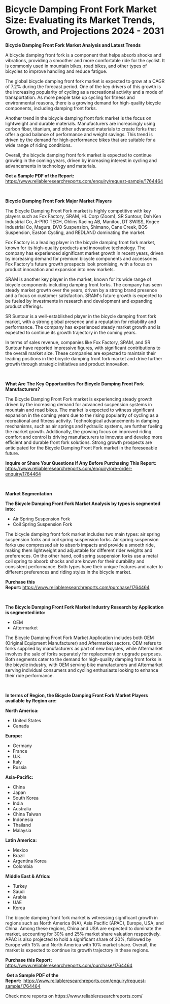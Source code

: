 <p><h1>Bicycle Damping Front Fork Market Size: Evaluating its Market Trends, Growth, and Projections 2024 - 2031</h1></p><p><strong>Bicycle Damping Front Fork Market Analysis and Latest Trends</strong></p>
<p><p>A bicycle damping front fork is a component that helps absorb shocks and vibrations, providing a smoother and more comfortable ride for the cyclist. It is commonly used in mountain bikes, road bikes, and other types of bicycles to improve handling and reduce fatigue.</p><p>The global bicycle damping front fork market is expected to grow at a CAGR of 7.2% during the forecast period. One of the key drivers of this growth is the increasing popularity of cycling as a recreational activity and a mode of transportation. As more people take up cycling for fitness and environmental reasons, there is a growing demand for high-quality bicycle components, including damping front forks.</p><p>Another trend in the bicycle damping front fork market is the focus on lightweight and durable materials. Manufacturers are increasingly using carbon fiber, titanium, and other advanced materials to create forks that offer a good balance of performance and weight savings. This trend is driven by the demand for high-performance bikes that are suitable for a wide range of riding conditions.</p><p>Overall, the bicycle damping front fork market is expected to continue growing in the coming years, driven by increasing interest in cycling and advancements in technology and materials.</p></p>
<p><strong>Get a Sample PDF of the Report:&nbsp;</strong> <a href="https://www.reliableresearchreports.com/enquiry/request-sample/1764464">https://www.reliableresearchreports.com/enquiry/request-sample/1764464</a></p>
<p>&nbsp;</p>
<p><strong>Bicycle Damping Front Fork Major Market Players</strong></p>
<p><p>The Bicycle Damping Front Fork market is highly competitive with key players such as Fox Factory, SRAM, HL Corp (Zoom), SR Suntour, Dah Ken Industrial Co, A-PRO TECH, Ohlins Racing AB, Manitou, DT SWISS, Kogee Industrial Co, Magura, DVO Suspension, Shimano, Cane Creek, BOS Suspension, Easton Cycling, and REDLAND dominating the market.</p><p>Fox Factory is a leading player in the bicycle damping front fork market, known for its high-quality products and innovative technology. The company has experienced significant market growth in recent years, driven by increasing demand for premium bicycle components and accessories. Fox Factory's future growth prospects look promising, with a focus on product innovation and expansion into new markets.</p><p>SRAM is another key player in the market, known for its wide range of bicycle components including damping front forks. The company has seen steady market growth over the years, driven by a strong brand presence and a focus on customer satisfaction. SRAM's future growth is expected to be fueled by investments in research and development and expanding product offerings.</p><p>SR Suntour is a well-established player in the bicycle damping front fork market, with a strong global presence and a reputation for reliability and performance. The company has experienced steady market growth and is expected to continue its growth trajectory in the coming years.</p><p>In terms of sales revenue, companies like Fox Factory, SRAM, and SR Suntour have reported impressive figures, with significant contributions to the overall market size. These companies are expected to maintain their leading positions in the bicycle damping front fork market and drive further growth through strategic initiatives and product innovation.</p></p>
<p>&nbsp;</p>
<p><strong>What Are The Key Opportunities For Bicycle Damping Front Fork Manufacturers?</strong></p>
<p><p>The Bicycle Damping Front Fork market is experiencing steady growth driven by the increasing demand for advanced suspension systems in mountain and road bikes. The market is expected to witness significant expansion in the coming years due to the rising popularity of cycling as a recreational and fitness activity. Technological advancements in damping mechanisms, such as air springs and hydraulic systems, are further fueling the market growth. Additionally, the growing focus on improved riding comfort and control is driving manufacturers to innovate and develop more efficient and durable front fork solutions. Strong growth prospects are anticipated for the Bicycle Damping Front Fork market in the foreseeable future.</p></p>
<p><strong>Inquire or Share Your Questions If Any Before Purchasing This Report:</strong> <a href="https://www.reliableresearchreports.com/enquiry/pre-order-enquiry/1764464">https://www.reliableresearchreports.com/enquiry/pre-order-enquiry/1764464</a></p>
<p>&nbsp;</p>
<p><strong>Market Segmentation</strong></p>
<p><strong>The Bicycle Damping Front Fork Market Analysis by types is segmented into:</strong></p>
<p><ul><li>Air Spring Suspension Fork</li><li>Coil Spring Suspension Fork</li></ul></p>
<p><p>The bicycle damping front fork market includes two main types: air spring suspension forks and coil spring suspension forks. Air spring suspension forks use compressed air to absorb impacts and provide a smooth ride, making them lightweight and adjustable for different rider weights and preferences. On the other hand, coil spring suspension forks use a metal coil spring to absorb shocks and are known for their durability and consistent performance. Both types have their unique features and cater to different preferences and riding styles in the bicycle market.</p></p>
<p><strong>Purchase this Report:&nbsp;</strong><a href="https://www.reliableresearchreports.com/purchase/1764464">https://www.reliableresearchreports.com/purchase/1764464</a></p>
<p>&nbsp;</p>
<p><strong>The Bicycle Damping Front Fork Market Industry Research by Application is segmented into:</strong></p>
<p><ul><li>OEM</li><li>Aftermarket</li></ul></p>
<p><p>The Bicycle Damping Front Fork Market Application includes both OEM (Original Equipment Manufacturer) and Aftermarket sectors. OEM refers to forks supplied by manufacturers as part of new bicycles, while Aftermarket involves the sale of forks separately for replacement or upgrade purposes. Both segments cater to the demand for high-quality damping front forks in the bicycle industry, with OEM serving bike manufacturers and Aftermarket serving individual consumers and cycling enthusiasts looking to enhance their ride performance.</p></p>
<p>&nbsp;</p>
<p><strong>In terms of Region, the Bicycle Damping Front Fork Market Players available by Region are:</strong></p>
<p>
    <p> <strong> North America: </strong>
        <ul>
            <li>United States</li>
            <li>Canada</li>
        </ul>
        </p> 
    <p> <strong> Europe: </strong>
        <ul>
            <li>Germany</li>
            <li>France</li>
            <li>U.K.</li>
            <li>Italy</li>
            <li>Russia</li>
        </ul>
        </p> 
    <p> <strong> Asia-Pacific: </strong>
        <ul>
            <li>China</li>
            <li>Japan</li>
            <li>South Korea</li>
            <li>India</li>
            <li>Australia</li>
            <li>China Taiwan</li>
            <li>Indonesia</li>
            <li>Thailand</li>
            <li>Malaysia</li>
        </ul>
        </p> 
    <p> <strong> Latin America: </strong>
        <ul>
            <li>Mexico</li>
            <li>Brazil</li>
            <li>Argentina Korea</li>
            <li>Colombia</li>
        </ul>
        </p> 
    <p> <strong> Middle East & Africa: </strong>
        <ul>
            <li>Turkey</li>
            <li>Saudi</li>
            <li>Arabia</li>
            <li>UAE</li>
            <li>Korea</li>
        </ul>
    </p>
    </p>
<p><p>The bicycle damping front fork market is witnessing significant growth in regions such as North America (NA), Asia Pacific (APAC), Europe, USA, and China. Among these regions, China and USA are expected to dominate the market, accounting for 30% and 25% market share valuation respectively. APAC is also projected to hold a significant share of 20%, followed by Europe with 15% and North America with 10% market share. Overall, the market is expected to continue its growth trajectory in these regions.</p></p>
<p><strong>Purchase this Report: </strong><a href="https://www.reliableresearchreports.com/purchase/1764464">https://www.reliableresearchreports.com/purchase/1764464</a></p>
<p>&nbsp;<strong>Get a Sample PDF of the Report:&nbsp;&nbsp;</strong><a href="https://www.reliableresearchreports.com/enquiry/request-sample/1764464">https://www.reliableresearchreports.com/enquiry/request-sample/1764464</a></p>
<p><strong></strong></p>
<p>Check more reports on https://www.reliableresearchreports.com/</p>